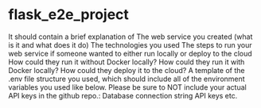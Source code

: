 # flask_e2e_project

It should contain a brief explanation of
The web service you created (what is it and what does it do)
The technologies you used
The steps to run your web service if someone wanted to either run locally or deploy to the cloud
How could they run it without Docker locally?
How could they run it with Docker locally?
How could they deploy it to the cloud?
A template of the .env file structure you used, which should include all of the environment variables you used like below. Please be sure to NOT include your actual API keys in the github repo.:
Database connection string
API keys
etc.
